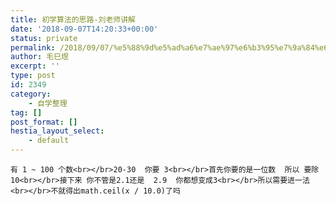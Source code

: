 ```yaml
---
title: 初学算法的思路-刘老师讲解
date: '2018-09-07T14:20:33+00:00'
status: private
permalink: /2018/09/07/%e5%88%9d%e5%ad%a6%e7%ae%97%e6%b3%95%e7%9a%84%e6%80%9d%e8%b7%af-%e5%88%98%e8%80%81%e5%b8%88%e8%ae%b2%e8%a7%a3
author: 毛巳煜
excerpt: ''
type: post
id: 2349
category:
    - 自学整理
tag: []
post_format: []
hestia_layout_select:
    - default
---
```

`有 1 ~ 100 个数<br></br>20-30  你要 3<br></br>首先你要的是一位数  所以 要除10<br></br>接下来 你不管是2.1还是  2.9  你都想变成3<br></br>所以需要进一法<br></br>不就得出math.ceil(x / 10.0)了吗`